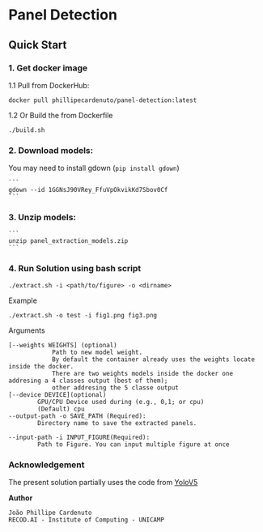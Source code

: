 # Panel Detection
## Quick Start

### 1. Get docker image

1.1 Pull from DockerHub:

   ```
   docker pull phillipecardenuto/panel-detection:latest
   ```

1.2 Or Build the from Dockerfile
   ```
   ./build.sh
   ```

### 2. Download models:
You may need to install gdown (`pip install gdown`)

	```
	gdown --id 1GGNsJ90VRey_FfuVpOkvikKd7Sbov0Cf
	```
### 3. Unzip models:
	```
	unzip panel_extraction_models.zip
	```


### 4. Run Solution using bash script

```
./extract.sh -i <path/to/figure> -o <dirname>
```

Example

```
./extract.sh -o test -i fig1.png fig3.png
```

Arguments

```
[--weights WEIGHTS] (optional)
			Path to new model weight.
			By default the container already uses the weights locate inside the docker.
			There are two weights models inside the docker one addresing a 4 classes output (best of them);
			other addresing the 5 classe output
[--device DEVICE](optional)
		GPU/CPU Device used during (e.g., 0,1; or cpu)
		(Default) cpu
--output-path -o SAVE_PATH (Required):
		Directory name to save the extracted panels.

--input-path -i INPUT_FIGURE(Required):
		Path to Figure. You can input multiple figure at once 
```


### Acknowledgement
The present solution partially uses the code from [YoloV5](https://github.com/ultralytics/yolov5)


**Author**

```
João Phillipe Cardenuto
RECOD.AI - Institute of Computing - UNICAMP
```